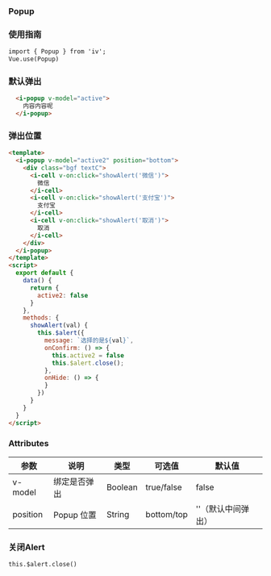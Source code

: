 ### Popup

### 使用指南
```html
import { Popup } from 'iv';
Vue.use(Popup)

```
### 默认弹出

```html
  <i-popup v-model="active">
    内容内容呢
  </i-popup>
```
### 弹出位置

```html
<template>
  <i-popup v-model="active2" position="bottom">
    <div class="bgf textC">
      <i-cell v-on:click="showAlert('微信')">
        微信
      </i-cell>
      <i-cell v-on:click="showAlert('支付宝')">
        支付宝
      </i-cell>
      <i-cell v-on:click="showAlert('取消')">
        取消
      </i-cell>
    </div>
  </i-popup>
</template>
<script>
  export default {
    data() {
      return {
        active2: false
      }
    },
    methods: {
      showAlert(val) {
        this.$alert({
          message: `选择的是${val}`,
          onConfirm: () => {
            this.active2 = false
            this.$alert.close();
          },
          onHide: () => {
          }
        })
      }
    }
  }
</script>
```
### Attributes

| 参数      | 说明    | 类型      | 可选值       | 默认值   |
|---------- |-------- |---------- |-------------  |-------- |
| v-model  | 绑定是否弹出    | Boolean   | true/false | false |
| position  |  Popup 位置  | String   | bottom/top | ''（默认中间弹出） |

### 关闭Alert
```html
this.$alert.close()

```
